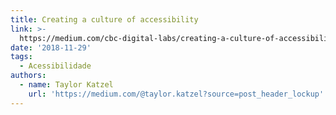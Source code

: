 ```yaml
---
title: Creating a culture of accessibility
link: >-
  https://medium.com/cbc-digital-labs/creating-a-culture-of-accessibility-963bc5b468dc
date: '2018-11-29'
tags:
  - Acessibilidade
authors:
  - name: Taylor Katzel
    url: 'https://medium.com/@taylor.katzel?source=post_header_lockup'
---
```


